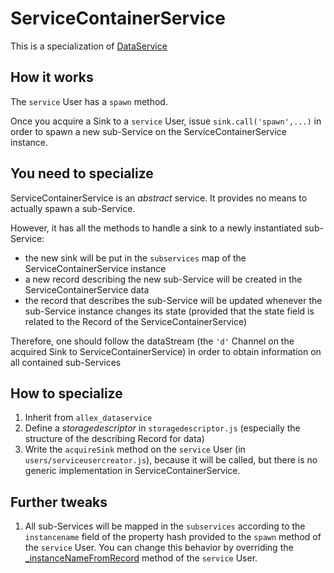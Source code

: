 # ServiceContainerService
This is a specialization of [DataService](../../../data)

## How it works
The `service` User has a `spawn` method.

Once you acquire a Sink to a `service` User, issue `sink.call('spawn',...)` in order to spawn a new sub-Service on the ServiceContainerService instance.

## You need to specialize
ServiceContainerService is an _abstract_ service. It provides no means to actually spawn a sub-Service.

However, it has all the methods to handle a sink to a newly instantiated sub-Service:

- the new sink will be put in the `subservices` map of the ServiceContainerService instance
- a new record describing the new sub-Service will be created in the ServiceContainerService data
- the record that describes the sub-Service will be updated whenever the sub-Service instance changes its state (provided that the state field is related to the Record of the ServiceContainerService)

Therefore, one should follow the dataStream (the `'d'` Channel on the acquired Sink to ServiceContainerService) in order to obtain information on all contained sub-Services

## How to specialize

1. Inherit from `allex_dataservice`
2. Define a _storagedescriptor_ in `storagedescriptor.js` (especially the structure of the describing Record for data)
3. Write the `acquireSink` method on the `service` User (in `users/serviceusercreator.js`), because it will be called, but there is no generic implementation in ServiceContainerService.

## Further tweaks

1. All sub-Services will be mapped in the `subservices` according to the `instancename` field of the property hash provided to the `spawn` method of the `service` User. You can change this behavior by overriding the [_instanceNameFromRecord](users/serviceusercreator.js#L71) method of the `service` User.
